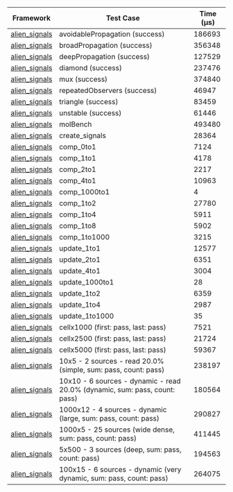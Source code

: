 | Framework | Test Case | Time (μs) |
| --- | --- | --- |
| [alien_signals](https://github.com/medz/alien-signals-dart) | avoidablePropagation (success) | 186693 |
| [alien_signals](https://github.com/medz/alien-signals-dart) | broadPropagation (success) | 356348 |
| [alien_signals](https://github.com/medz/alien-signals-dart) | deepPropagation (success) | 127529 |
| [alien_signals](https://github.com/medz/alien-signals-dart) | diamond (success) | 237476 |
| [alien_signals](https://github.com/medz/alien-signals-dart) | mux (success) | 374840 |
| [alien_signals](https://github.com/medz/alien-signals-dart) | repeatedObservers (success) | 46947 |
| [alien_signals](https://github.com/medz/alien-signals-dart) | triangle (success) | 83459 |
| [alien_signals](https://github.com/medz/alien-signals-dart) | unstable (success) | 61446 |
| [alien_signals](https://github.com/medz/alien-signals-dart) | molBench | 493480 |
| [alien_signals](https://github.com/medz/alien-signals-dart) | create_signals | 28364 |
| [alien_signals](https://github.com/medz/alien-signals-dart) | comp_0to1 | 7124 |
| [alien_signals](https://github.com/medz/alien-signals-dart) | comp_1to1 | 4178 |
| [alien_signals](https://github.com/medz/alien-signals-dart) | comp_2to1 | 2217 |
| [alien_signals](https://github.com/medz/alien-signals-dart) | comp_4to1 | 10963 |
| [alien_signals](https://github.com/medz/alien-signals-dart) | comp_1000to1 | 4 |
| [alien_signals](https://github.com/medz/alien-signals-dart) | comp_1to2 | 27780 |
| [alien_signals](https://github.com/medz/alien-signals-dart) | comp_1to4 | 5911 |
| [alien_signals](https://github.com/medz/alien-signals-dart) | comp_1to8 | 5902 |
| [alien_signals](https://github.com/medz/alien-signals-dart) | comp_1to1000 | 3215 |
| [alien_signals](https://github.com/medz/alien-signals-dart) | update_1to1 | 12577 |
| [alien_signals](https://github.com/medz/alien-signals-dart) | update_2to1 | 6351 |
| [alien_signals](https://github.com/medz/alien-signals-dart) | update_4to1 | 3004 |
| [alien_signals](https://github.com/medz/alien-signals-dart) | update_1000to1 | 28 |
| [alien_signals](https://github.com/medz/alien-signals-dart) | update_1to2 | 6359 |
| [alien_signals](https://github.com/medz/alien-signals-dart) | update_1to4 | 2987 |
| [alien_signals](https://github.com/medz/alien-signals-dart) | update_1to1000 | 35 |
| [alien_signals](https://github.com/medz/alien-signals-dart) | cellx1000 (first: pass, last: pass) | 7521 |
| [alien_signals](https://github.com/medz/alien-signals-dart) | cellx2500 (first: pass, last: pass) | 21724 |
| [alien_signals](https://github.com/medz/alien-signals-dart) | cellx5000 (first: pass, last: pass) | 59367 |
| [alien_signals](https://github.com/medz/alien-signals-dart) | 10x5 - 2 sources - read 20.0% (simple, sum: pass, count: pass) | 238197 |
| [alien_signals](https://github.com/medz/alien-signals-dart) | 10x10 - 6 sources - dynamic - read 20.0% (dynamic, sum: pass, count: pass) | 180564 |
| [alien_signals](https://github.com/medz/alien-signals-dart) | 1000x12 - 4 sources - dynamic (large, sum: pass, count: pass) | 290827 |
| [alien_signals](https://github.com/medz/alien-signals-dart) | 1000x5 - 25 sources (wide dense, sum: pass, count: pass) | 411445 |
| [alien_signals](https://github.com/medz/alien-signals-dart) | 5x500 - 3 sources (deep, sum: pass, count: pass) | 194563 |
| [alien_signals](https://github.com/medz/alien-signals-dart) | 100x15 - 6 sources - dynamic (very dynamic, sum: pass, count: pass) | 264075 |
